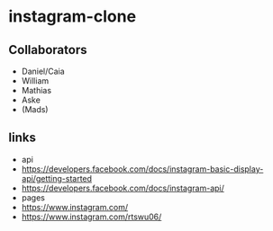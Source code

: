 # instagram-clone

## Collaborators

- Daniel/Caia
- William
- Mathias
- Aske
- (Mads)

## links

- api
- https://developers.facebook.com/docs/instagram-basic-display-api/getting-started
- https://developers.facebook.com/docs/instagram-api/
- pages
- https://www.instagram.com/
- https://www.instagram.com/rtswu06/
